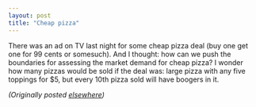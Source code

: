 ```yaml
---
layout: post
title: "Cheap pizza"
---
```




<p>There was an ad on TV last night for some cheap pizza deal (buy one get one for 99 cents or somesuch). And I thought: how can we push the boundaries for assessing the market demand for cheap pizza? I wonder how many pizzas would be sold if the deal was: large pizza with any five toppings for $5, but every 10th pizza sold will have boogers in it.</p>

<p>
<p><em>(Originally posted <a href="http://use.perl.org/~lachoy/journal/4598">elsewhere</a>)</em></p>


